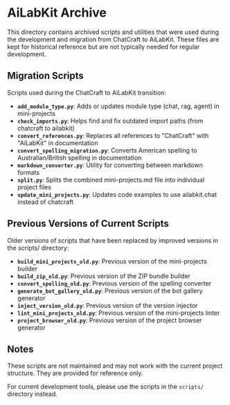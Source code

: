 # AiLabKit Archive

This directory contains archived scripts and utilities that were used during the development and migration from ChatCraft to AiLabKit. These files are kept for historical reference but are not typically needed for regular development.

## Migration Scripts

Scripts used during the ChatCraft to AiLabKit transition:

- **`add_module_type.py`**: Adds or updates module type (chat, rag, agent) in mini-projects
- **`check_imports.py`**: Helps find and fix outdated import paths (from chatcraft to ailabkit)
- **`convert_references.py`**: Replaces all references to "ChatCraft" with "AiLabKit" in documentation
- **`convert_spelling_migration.py`**: Converts American spelling to Australian/British spelling in documentation
- **`markdown_converter.py`**: Utility for converting between markdown formats
- **`split.py`**: Splits the combined mini-projects.md file into individual project files
- **`update_mini_projects.py`**: Updates code examples to use ailabkit.chat instead of chatcraft

## Previous Versions of Current Scripts

Older versions of scripts that have been replaced by improved versions in the scripts/ directory:

- **`build_mini_projects_old.py`**: Previous version of the mini-projects builder
- **`build_zip_old.py`**: Previous version of the ZIP bundle builder
- **`convert_spelling_old.py`**: Previous version of the spelling converter
- **`generate_bot_gallery_old.py`**: Previous version of the bot gallery generator
- **`inject_version_old.py`**: Previous version of the version injector
- **`lint_mini_projects_old.py`**: Previous version of the mini-projects linter
- **`project_browser_old.py`**: Previous version of the project browser generator

## Notes

These scripts are not maintained and may not work with the current project structure. They are provided for reference only.

For current development tools, please use the scripts in the `scripts/` directory instead.